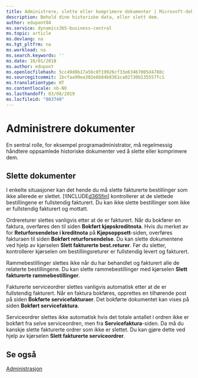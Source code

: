 ```yaml
---
title: Administrere, slette eller komprimere dokumenter | Microsoft-dokumentasjon
description: Behold dine historiske data, eller slett dem.
author: edupont04
ms.service: dynamics365-business-central
ms.topic: article
ms.devlang: na
ms.tgt_pltfrm: na
ms.workload: na
ms.search.keywords: ''
ms.date: 10/01/2018
ms.author: edupont
ms.openlocfilehash: 5cc49d8b17a56c8f19926cf33e63467005d4788c
ms.sourcegitcommit: 1bcfaa99ea302e6b84b8361ca02730b135557fc1
ms.translationtype: HT
ms.contentlocale: nb-NO
ms.lasthandoff: 03/08/2019
ms.locfileid: "803740"
---
```

# <a name="manage-documents"></a>Administrere dokumenter
En sentral rolle, for eksempel programadministrator, må regelmessig håndtere oppsamlede historiske dokumenter ved å slette eller komprimere dem.  

## <a name="delete-documents"></a>Slette dokumenter
I enkelte situasjoner kan det hende du må slette fakturerte bestillinger som ikke allerede er slettet. [!INCLUDE[d365fin](includes/d365fin_md.md)] kontrollerer at de slettede bestillingene er fullstendig fakturert. Du kan ikke slette bestillinger som ikke er fullstendig fakturert og mottatt.  

Ordrereturer slettes vanligvis etter at de er fakturert. Når du bokfører en faktura, overføres den til siden **Bokført kjøpskreditnota**. Hvis du merket av for **Returforsendelse i kreditnota** på **Kjøpsoppsett**-siden, overføres fakturaen til siden **Bokført returforsendelse**. Du kan slette dokumentene ved hjelp av kjørselen **Slett fakturerte best.returer**. Før du sletter, kontrollerer kjørselen om bestillingsreturer er fullstendig levert og fakturert.  

Rammebestillinger slettes ikke når du har behandlet og fakturert alle de relaterte bestillingene. Du kan slette rammebestillinger med kjørselen **Slett fakturerte rammebestillinger**.  

Fakturerte serviceordrer slettes vanligvis automatisk etter at de er fullstendig fakturert. Når en faktura bokføres, opprettes en tilhørende post på siden **Bokførte servicefakturaer**. Det bokførte dokumentet kan vises på siden **Bokført servicefaktura**.  

Serviceordrer slettes ikke automatisk hvis det totale antallet i ordren ikke er bokført fra selve serviceordren, men fra **Servicefaktura**-siden. Da må du kanskje slette fakturerte ordrer som ikke er slettet. Du kan gjøre dette ved hjelp av kjørselen **Slett fakturerte serviceordrer**.  

## <a name="see-also"></a>Se også  
[Administrasjon](admin-setup-and-administration.md)  
